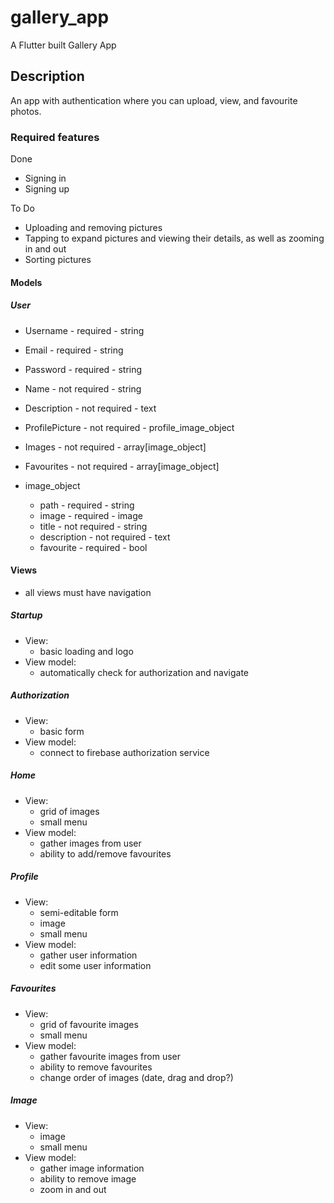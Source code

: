 # gallery_app

A Flutter built Gallery App

## Description

An app with authentication where you can upload, view, and favourite photos.

### Required features

Done

- Signing in
- Signing up

To Do

- Uploading and removing pictures
- Tapping to expand pictures and viewing their details, as well as zooming in and out
- Sorting pictures

#### Models

##### User

- Username - required - string
- Email - required - string
- Password - required - string
- Name - not required - string
- Description - not required - text
- ProfilePicture - not required - profile_image_object
- Images - not required - array[image_object]
- Favourites - not required - array[image_object]

- image_object
  - path - required - string
  - image - required - image
  - title - not required - string
  - description - not required - text
  - favourite - required - bool

#### Views

- all views must have navigation

##### Startup

- View:
  - basic loading and logo
- View model:
  - automatically check for authorization and navigate

##### Authorization

- View:
  - basic form
- View model:
  - connect to firebase authorization service

##### Home

- View:
  - grid of images
  - small menu
- View model:
  - gather images from user
  - ability to add/remove favourites

##### Profile

- View:
  - semi-editable form
  - image
  - small menu
- View model:
  - gather user information
  - edit some user information

##### Favourites

- View:
  - grid of favourite images
  - small menu
- View model:
  - gather favourite images from user
  - ability to remove favourites
  - change order of images (date, drag and drop?)

##### Image

- View:
  - image
  - small menu
- View model:
  - gather image information
  - ability to remove image
  - zoom in and out
